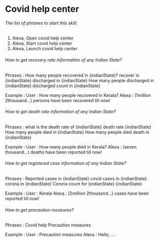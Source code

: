 # Covid help center

###### The list of phrases to start this skill:

1. Alexa, Open covid help center
2. Alexa, Start covid help center
3. Alexa, Launch covid help center

###### How to get recovery rate information of any Indian State?
Phrases : 
How many people recovered in {indianState}?
recover in {indianState}
discharged in {indianState}
How many people discharged in {indianState}
discharged count in {indianState}

Example : 
User : How many people recovered in Kerala?
Alexa : (1million 2thousand...) persons have been recovered till now!

###### How to get death rate information of any Indian State?
Phrases : 
what is the death rate of {indianState}
death rate {indianState}
How many people died in {indianState}
How many people died
death in {indianState}

Example : 
User : How many people died in Kerala?
Alexa : (seven thousand...) deaths have been reported till now!

###### How to get registered case information of any Indian State?
Phrases : 
Reported cases in {indianState}
covid cases in {indianState}
corona in {indianState}
Corona count for {indianState}
{indianState}

Example : 
User : Kerala
Alexa : (2million 2thousand...) cases have been reported till now!

###### How to get precaution measures?
Phrases : 
Covid help
Precaution measures

Example : 
User : Precaution measures
Alexa : Hello, ....<precaution measures>
